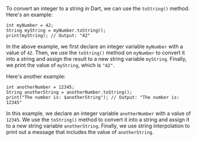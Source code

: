 To convert an integer to a string in Dart, we can use the `toString()` method. Here's an example:

```
int myNumber = 42;
String myString = myNumber.toString();
print(myString); // Output: "42"
```

In the above example, we first declare an integer variable `myNumber` with a value of `42`. Then, we use the `toString()` method on `myNumber` to convert it into a string and assign the result to a new string variable `myString`. Finally, we print the value of `myString`, which is `"42"`.

Here's another example:

```
int anotherNumber = 12345;
String anotherString = anotherNumber.toString();
print("The number is: $anotherString"); // Output: "The number is: 12345"
```

In this example, we declare an integer variable `anotherNumber` with a value of `12345`. We use the `toString()` method to convert it into a string and assign it to a new string variable `anotherString`. Finally, we use string interpolation to print out a message that includes the value of `anotherString`.
